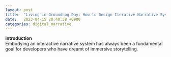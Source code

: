 ```yaml
---
layout: post
title:  "Living in Groundhog Day: How to Design Iterative Narrative System"
date:   2023-04-15 20:40:38 +0900
categories: digital_narrative  
---
```


**introduction**   
Embodying an interactive narrative system has always been a fundamental goal for developers who have dreamt of immersive storytelling.

[jekyll-docs]: https://jekyllrb.com/docs/home
[jekyll-gh]:   https://github.com/jekyll/jekyll
[jekyll-talk]: https://talk.jekyllrb.com/
